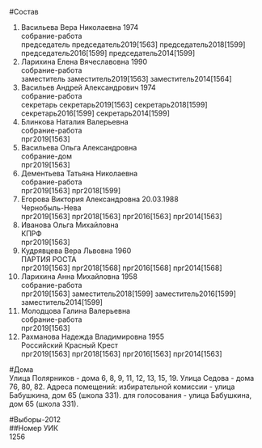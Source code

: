 #Состав  
1. Васильева Вера Николаевна 1974  
    собрание-работа  
    председатель председатель2019[1563] председатель2018[1599] председатель2016[1599] председатель2014[1599]  
2. Ларихина Елена Вячеславовна 1990  
    собрание-работа  
    заместитель заместитель2019[1563] заместитель2014[1564]  
3. Васильев Андрей Александрович 1974  
    собрание-работа  
    секретарь секретарь2019[1563] секретарь2018[1599] секретарь2016[1599] секретарь2014[1599]  
4. Блинкова Наталия Валерьевна  
    собрание-работа  
    прг2019[1563]  
5. Васильева Ольга Александровна  
    собрание-дом  
    прг2019[1563]  
6. Дементьева Татьяна Николаевна  
    собрание-работа  
    прг2019[1563] прг2018[1599]  
7. Егорова Виктория Александровна 20.03.1988  
    Чернобыль-Нева  
    прг2019[1563] прг2018[1563] прг2016[1563] прг2014[1563]  
8. Иванова Ольга Михайловна  
    КПРФ  
    прг2019[1563]  
9. Кудрявцева Вера Львовна 1960  
    ПАРТИЯ РОСТА  
    прг2019[1563] прг2018[1568] прг2016[1568] прг2014[1568]  
10. Ларихина Анна Михайловна 1958  
    собрание-работа  
    прг2019[1563] заместитель2018[1599] заместитель2016[1599] заместитель2014[1599]  
11. Молодцова Галина Валерьевна  
    собрание-работа  
    прг2019[1563]  
12. Рахманова Надежда Владимировна 1955  
    Российский Красный Крест  
    прг2019[1563] прг2018[1563] прг2016[1563] прг2014[1563]  
  
#Дома  
Улица Полярников - дома 6, 8, 9, 11, 12, 13, 15, 19. Улица Седова - дома 76, 80, 82. Адреса помещений: избирательной комиссии - улица Бабушкина, дом 65 (школа 331). для голосования - улица Бабушкина, дом 65 (школа 331).  
  
#Выборы-2012  
##Номер УИК  
1256  
